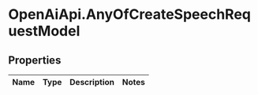 # OpenAiApi.AnyOfCreateSpeechRequestModel

## Properties
Name | Type | Description | Notes
------------ | ------------- | ------------- | -------------
